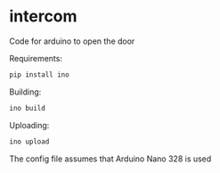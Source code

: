 # intercom
Code for arduino to open the door

Requirements:
```bash
pip install ino
```

Building:
```bash
ino build
```

Uploading:
```bash
ino upload
```

The config file assumes that Arduino Nano 328 is used
